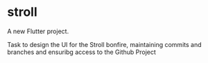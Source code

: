 # stroll

A new Flutter project.

Task to design the UI for the Stroll bonfire, maintaining commits and branches and
ensuribg access to the Github Project
